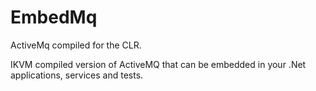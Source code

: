# EmbedMq
ActiveMq compiled for the CLR.

IKVM compiled version of ActiveMQ that can be embedded in your .Net applications, services and tests.

